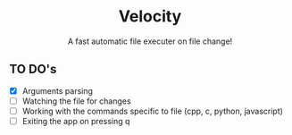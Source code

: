 <h1 align="center"> Velocity </h1>

<p align='center'>
A fast automatic file executer on file change!
</p>

## TO DO's 

- [x] Arguments parsing
- [ ] Watching the file for changes
- [ ] Working with the commands specific to file (cpp, c, python, javascript)
- [ ] Exiting the app on pressing q
